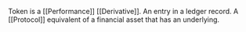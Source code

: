 Token is a [[Performance]] [[Derivative]]. An entry in a ledger record. A [[Protocol]] equivalent of a financial asset that has an underlying.